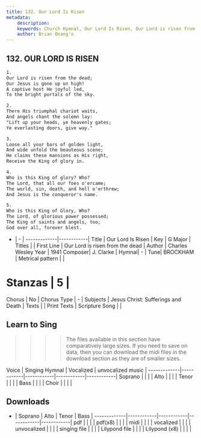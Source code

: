 ```yaml
---
title: 132. Our Lord Is Risen
metadata:
    description: 
    keywords: Church Hymnal, Our Lord Is Risen, Our Lord is risen from the dead, 
    author: Brian Onang'o
---
```



## 132. OUR LORD IS RISEN

```txt
1.
Our Lord is risen from the dead; 
Our Jesus is gone up on high! 
A captive host He joyful led, 
To the bright portals of the sky. 

2.
There His triumphal chariot waits, 
And angels chant the solemn lay: 
"Lift up your heads, ye heavenly gates; 
Ye everlasting doors, give way." 

3.
Loose all your bars of golden light, 
And wide unfold the beauteous scene; 
He claims these mansions as His right, 
Receive the King of glory in. 

4.
Who is this King of glory? Who? 
The Lord, that all our foes o'ercame; 
The world, sin, death, and hell o'erthrew; 
And Jesus is the conqueror's name. 

5.
Who is this King of Glory, Who? 
The Lord, of glorious power possessed; 
The King of saints and angels, too; 
God over all, forever blest.

```

- |   -  |
-------------|------------|
Title | Our Lord Is Risen |
Key | G Major |
Titles |  |
First Line | Our Lord is risen from the dead |
Author | Charles Wesley
Year | 1941
Composer| J. Clarke |
Hymnal|  - |
Tune| BROCKHAM |
Metrical pattern | |
# Stanzas | 5 |
Chorus | No |
Chorus Type | - |
Subjects | Jesus Christ: Sufferings and Death |
Texts |  |
Print Texts | 
Scripture Song |  |
  
## Learn to Sing

>>>> The files available in this section have comparatively large sizes. If you need to save on data, then you can download the midi files in the download section as they are of smaller sizes.

Voice |  Singing Hymnal | Vocalized | unvocalized music |
-------------|------------|------------|------------|------------|
Soprano | | | |
Alto | | | |
Tenor | | | |
Bass | | | |
Choir | | | |

## Downloads

- |  Soprano | Alto | Tenor | Bass |
-------------|------------|------------|------------|------------|
pdf | | | |
pdf(x8) | | | |
midi | | | |
vocalized | | | |
unvocalized | | | |
singing file | | | |
Lilypond file | | | |
Lilypond (x8) | | | |
  